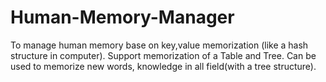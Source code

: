 # Human-Memory-Manager
To manage human memory base on key,value memorization (like a hash structure in computer).  Support memorization of a Table and Tree.  Can be used to memorize new words, knowledge in all field(with a tree structure).
